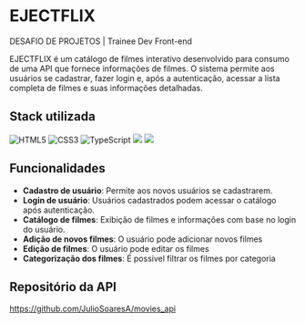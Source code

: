 # EJECTFLIX

DESAFIO DE PROJETOS | Trainee Dev Front-end

EJECTFLIX é um catálogo de filmes interativo desenvolvido para consumo de uma API que fornece informações de filmes. O sistema permite aos usuários se cadastrar, fazer login e, após a autenticação, acessar a lista completa de filmes e suas informações detalhadas.

## Stack utilizada

![HTML5](https://img.shields.io/badge/html5-%23E34F26.svg?style=for-the-badge&logo=html5&logoColor=white) ![CSS3](https://img.shields.io/badge/css3-%231572B6.svg?style=for-the-badge&logo=css3&logoColor=white)
![TypeScript](https://img.shields.io/badge/TypeScript-007ACC?style=for-the-badge&logo=typescript&logoColor=white) ![](https://img.shields.io/badge/Bootstrap-563D7C?style=for-the-badge&logo=bootstrap&logoColor=white) ![](https://img.shields.io/badge/axios-671ddf?&style=for-the-badge&logo=axios&logoColor=white)

## Funcionalidades

- **Cadastro de usuário**: Permite aos novos usuários se cadastrarem.
- **Login de usuário**: Usuários cadastrados podem acessar o catálogo após autenticação.
- **Catálogo de filmes**: Exibição de filmes e informações com base no login do usuário.
- **Adição de novos filmes**: O usuário pode adicionar novos filmes
- **Edição de filmes**: O usuário pode editar os filmes
- **Categorização dos filmes**: É possivel filtrar os filmes por categoria

## Repositório da API

https://github.com/JulioSoaresA/movies_api
